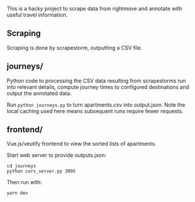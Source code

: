 This is a hacky project to scrape data from rightmove and annotate with useful travel information.

## Scraping

Scraping is done by scrapestorm, outputting a CSV file.

## journeys/

Python code to processing the CSV data resulting from scrapestorms run into relevant details, compute journey times to configured destinations and output the annotated data.

Run `python journeys.py` to turn apartments.csv into output.json. Note the local caching used here means subsequent runs require fewer requests.

## frontend/

Vue.js/veutify frontend to view the sorted lists of apartments.

Start web server to provide outputs.json:

```
cd journeys
python cors_server.py 3095
```

Then run with:

```
yarn dev
```
